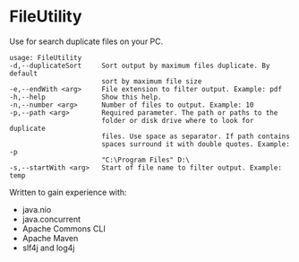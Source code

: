 # FileUtility
Use for search duplicate files on your PC.  

    usage: FileUtility
    -d,--duplicateSort     Sort output by maximum files duplicate. By default
                           sort by maximum file size
    -e,--endWith <arg>     File extension to filter output. Example: pdf
    -h,--help              Show this help.
    -n,--number <arg>      Number of files to output. Example: 10
    -p,--path <arg>        Required parameter. The path or paths to the
                           folder or disk drive where to look for duplicate
                           files. Use space as separator. If path contains
                           spaces surround it with double quotes. Example: -p
                           "C:\Program Files" D:\
    -s,--startWith <arg>   Start of file name to filter output. Example: temp

Written to gain experience with:
- java.nio
- java.concurrent
- Apache Commons CLI
- Apache Maven
- slf4j and log4j
